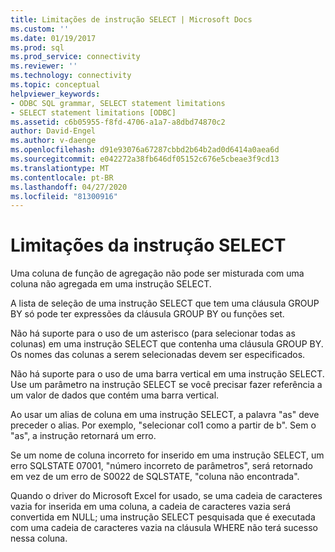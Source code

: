 ```yaml
---
title: Limitações de instrução SELECT | Microsoft Docs
ms.custom: ''
ms.date: 01/19/2017
ms.prod: sql
ms.prod_service: connectivity
ms.reviewer: ''
ms.technology: connectivity
ms.topic: conceptual
helpviewer_keywords:
- ODBC SQL grammar, SELECT statement limitations
- SELECT statement limitations [ODBC]
ms.assetid: c6b05955-f8fd-4706-a1a7-a8dbd74870c2
author: David-Engel
ms.author: v-daenge
ms.openlocfilehash: d91e93076a67287cbbd2b64b2ad0d6414a0aea6d
ms.sourcegitcommit: e042272a38fb646df05152c676e5cbeae3f9cd13
ms.translationtype: MT
ms.contentlocale: pt-BR
ms.lasthandoff: 04/27/2020
ms.locfileid: "81300916"
---
```

# <a name="select-statement-limitations"></a>Limitações da instrução SELECT
Uma coluna de função de agregação não pode ser misturada com uma coluna não agregada em uma instrução SELECT.  
  
 A lista de seleção de uma instrução SELECT que tem uma cláusula GROUP BY só pode ter expressões da cláusula GROUP BY ou funções set.  
  
 Não há suporte para o uso de um asterisco (para selecionar todas as colunas) em uma instrução SELECT que contenha uma cláusula GROUP BY. Os nomes das colunas a serem selecionadas devem ser especificados.  
  
 Não há suporte para o uso de uma barra vertical em uma instrução SELECT. Use um parâmetro na instrução SELECT se você precisar fazer referência a um valor de dados que contém uma barra vertical.  
  
 Ao usar um alias de coluna em uma instrução SELECT, a palavra "as" deve preceder o alias. Por exemplo, "selecionar col1 como a partir de b". Sem o "as", a instrução retornará um erro.  
  
 Se um nome de coluna incorreto for inserido em uma instrução SELECT, um erro SQLSTATE 07001, "número incorreto de parâmetros", será retornado em vez de um erro de S0022 de SQLSTATE, "coluna não encontrada".  
  
 Quando o driver do Microsoft Excel for usado, se uma cadeia de caracteres vazia for inserida em uma coluna, a cadeia de caracteres vazia será convertida em NULL; uma instrução SELECT pesquisada que é executada com uma cadeia de caracteres vazia na cláusula WHERE não terá sucesso nessa coluna.
